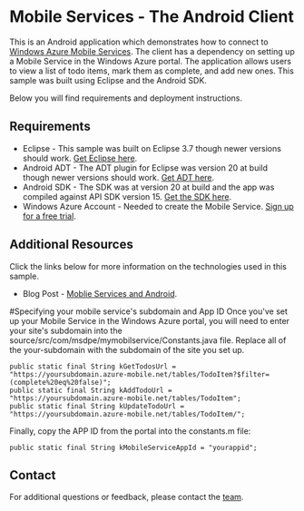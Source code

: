 # Mobile Services - The Android Client
This is an Android application which demonstrates how to connect to [Windows Azure Mobile Services](https://www.windowsazure.com/en-us/develop/mobile/).  The client has a dependency on setting up a Mobile Service in the Windows Azure portal.  The application allows users to view a list of todo items, mark them as complete, and add new ones.  This sample was built using Eclipse and the Android SDK.

Below you will find requirements and deployment instructions.

## Requirements
* Eclipse - This sample was built on Eclipse 3.7 though newer versions should work.  [Get Eclipse here](http://www.eclipse.org/downloads/).
* Android ADT - The ADT plugin for Eclipse was version 20 at build though newer versions should work.  [Get ADT here](http://developer.android.com/sdk/installing/installing-adt.html).
* Android SDK - The SDK was at version 20 at build and the app was compiled against API SDK version 15.  [Get the SDK here](http://developer.android.com/sdk/index.html).
* Windows Azure Account - Needed to create the Mobile Service.  [Sign up for a free trial](https://www.windowsazure.com/en-us/pricing/free-trial/).

## Additional Resources
Click the links below for more information on the technologies used in this sample.
* Blog Post - [Moblie Services and Android](http://chrisrisner.com/Windows-Azure-Mobile-Services-and-Android).

#Specifying your mobile service's subdomain and App ID
Once you've set up your Mobile Service in the Windows Azure portal, you will need to enter your site's subdomain into the source/src/com/msdpe/mymobilservice/Constants.java file.  Replace all of the your-subdomain with the subdomain of the site you set up.

	public static final String kGetTodosUrl = "https://yoursubdomain.azure-mobile.net/tables/TodoItem?$filter=(complete%20eq%20false)";
	public static final String kAddTodoUrl =  "https://yoursubdomain.azure-mobile.net/tables/TodoItem";
	public static final String kUpdateTodoUrl = "https://yoursubdomain.azure-mobile.net/tables/TodoItem/";

Finally, copy the APP ID from the portal into the constants.m file:

	public static final String kMobileServiceAppId = "yourappid";

## Contact

For additional questions or feedback, please contact the [team](mailto:chrisner@microsoft.com).